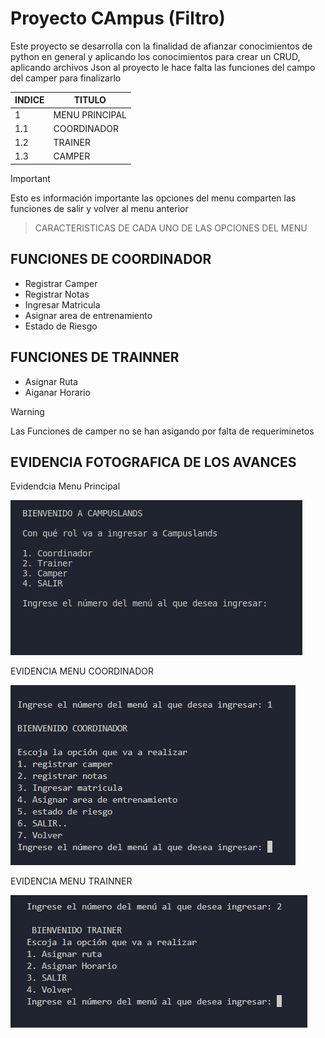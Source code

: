 # Proyecto CAmpus (Filtro) 
Este proyecto se desarrolla con la finalidad de afianzar conocimientos de python en general y aplicando los conocimientos para crear un CRUD, aplicando archivos Json
al proyecto le hace falta las funciones del campo del camper para finalizarlo 

|  INDICE  |  TITULO  |
|--|--|
| 1 | MENU PRINCIPAL | 
|1.1| COORDINADOR    |
|1.2| TRAINER        |
|1.3| CAMPER         |

> [!IMPORTANT]  
> Esto es información importante las opciones del menu comparten las funciones de salir y volver al menu anterior

>CARACTERISTICAS DE CADA UNO DE LAS OPCIONES DEL MENU

## FUNCIONES DE COORDINADOR
- Registrar Camper
- Registrar Notas
- Ingresar Matricula
- Asignar area de entrenamiento
- Estado de Riesgo

## FUNCIONES DE TRAINNER
- Asignar Ruta
- Aiganar Horario

> [!WARNING]  
> Las Funciones de camper no se han asigando por falta de requeriminetos

## EVIDENCIA FOTOGRAFICA DE LOS AVANCES
Evidendcia Menu Principal


![PANTALLAZO MENU GENERAL](./PANTALLAZO1.png)

EVIDENCIA MENU COORDINADOR


![PANTALLAZO MENU GENERAL](./pantallazo2.png)

EVIDENCIA MENU TRAINNER

![PANTALLAZO MENU GENERAL](./pantallazo3.png)
